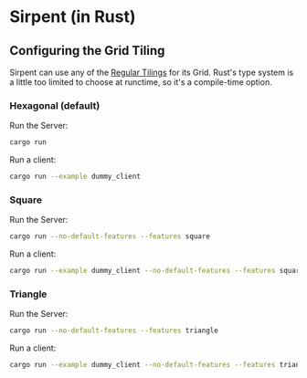 # Sirpent (in Rust)

## Configuring the Grid Tiling
Sirpent can use any of the [Regular Tilings](https://en.wikipedia.org/wiki/Euclidean_tilings_by_convex_regular_polygons#Regular_Tilings) for its Grid. Rust's type system is a little too limited to choose at runctime, so it's a compile-time option.

### Hexagonal (default)

Run the Server:

``` sh
cargo run
```

Run a client:

``` sh
cargo run --example dummy_client
```

### Square

Run the Server:

``` sh
cargo run --no-default-features --features square
```

Run a client:

``` sh
cargo run --example dummy_client --no-default-features --features square
```

### Triangle

Run the Server:

``` sh
cargo run --no-default-features --features triangle
```

Run a client:

``` sh
cargo run --example dummy_client --no-default-features --features triangle
```
